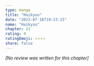 ```yaml
---
type: manga
title: "Haikyuu"
date: "2023-07-16T19:23:15"
name: "Haikyuu"
chapter: 21
rating: 4
ratingEmoji: ⭐️⭐️⭐️⭐️
share: false
---
```


_[No review was written for this chapter]_
